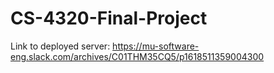 # CS-4320-Final-Project
Link to deployed server:
https://mu-software-eng.slack.com/archives/C01THM35CQ5/p1618511359004300
